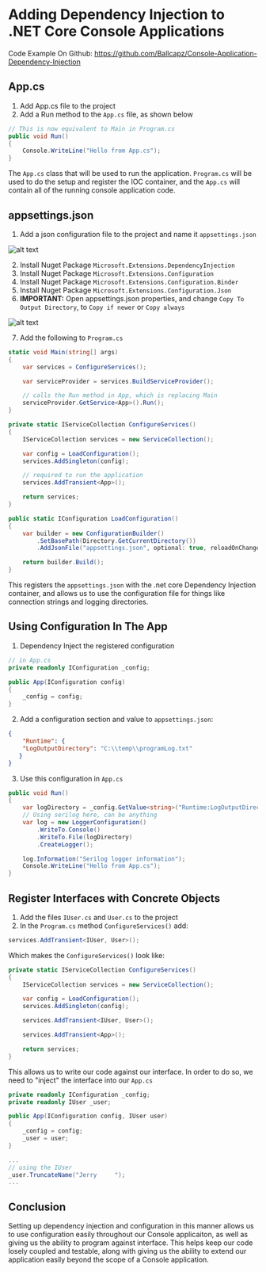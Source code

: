 # Adding Dependency Injection to .NET Core Console Applications

Code Example On Github:
https://github.com/Ballcapz/Console-Application-Dependency-Injection

## App.cs
1. Add App.cs file to the project
2. Add a Run method to the `App.cs` file, as shown below
```cs
// This is now equivalent to Main in Program.cs
public void Run()
{
    Console.WriteLine("Hello from App.cs");
}
```

The `App.cs` class that will be used to run the application.
`Program.cs` will be used to do the setup and register the IOC container, and the `App.cs` will contain all of the running console application code.


## appsettings.json
1. Add a json configuration file to the project and name it `appsettings.json`

![alt text](https://i.postimg.cc/1znMBd0H/add-appsettings.png "Add appsettings.json in VS 2019")

2. Install Nuget Package `Microsoft.Extensions.DependencyInjection`
3. Install Nuget Package `Microsoft.Extensions.Configuration`
4. Install Nuget Package `Microsoft.Extensions.Configuration.Binder`
5. Install Nuget Package `Microsoft.Extensions.Configuration.Json`
6. **IMPORTANT:** Open appsettings.json properties, and change `Copy To Output Directory`, to `Copy if newer` or `Copy always`

![alt text](https://i.postimg.cc/MprdywBH/important-appsettings-properties-copy-to-output.png "Change appsettings.json file properties to copy to output directory")

7. Add the following to `Program.cs`
```cs
static void Main(string[] args)
{
    var services = ConfigureServices();

    var serviceProvider = services.BuildServiceProvider();

    // calls the Run method in App, which is replacing Main
    serviceProvider.GetService<App>().Run();
}

private static IServiceCollection ConfigureServices()
{
    IServiceCollection services = new ServiceCollection();

    var config = LoadConfiguration();
    services.AddSingleton(config);

    // required to run the application
    services.AddTransient<App>();

    return services;
}

public static IConfiguration LoadConfiguration()
{
    var builder = new ConfigurationBuilder()
        .SetBasePath(Directory.GetCurrentDirectory())
        .AddJsonFile("appsettings.json", optional: true, reloadOnChange: true);

    return builder.Build();
}
```

This registers the `appsettings.json` with the .net core Dependency Injection container, and allows us to use the configuration file for things like connection strings and logging directories.

## Using Configuration In The App
1. Dependency Inject the registered configuration
```cs
// in App.cs
private readonly IConfiguration _config;

public App(IConfiguration config)
{
    _config = config;
}
```
2. Add a configuration section and value to `appsettings.json`:
```json
{
    "Runtime": {
    "LogOutputDirectory": "C:\\temp\\programLog.txt"
   }
}
```
3. Use this configuration in `App.cs`
```cs
public void Run()
{
    var logDirectory = _config.GetValue<string>("Runtime:LogOutputDirectory");
    // Using serilog here, can be anything
    var log = new LoggerConfiguration()
        .WriteTo.Console()
        .WriteTo.File(logDirectory)
        .CreateLogger();

    log.Information("Serilog logger information");
    Console.WriteLine("Hello from App.cs");
}
```

## Register Interfaces with Concrete Objects
1. Add the files `IUser.cs` and `User.cs` to the project
2. In the `Program.cs` method `ConfigureServices()` add:
```cs
services.AddTransient<IUser, User>();
```
Which makes the `ConfigureServices()` look like:
```cs
private static IServiceCollection ConfigureServices()
{
    IServiceCollection services = new ServiceCollection();

    var config = LoadConfiguration();
    services.AddSingleton(config);

    services.AddTransient<IUser, User>();

    services.AddTransient<App>();

    return services;
}
```
This allows us to write our code against our interface. In order to do so, we need to "inject" the interface into our `App.cs`

```cs
private readonly IConfiguration _config;
private readonly IUser _user;

public App(IConfiguration config, IUser user)
{
    _config = config;
    _user = user;
}

...
// using the IUser
_user.TruncateName("Jerry     ");
...
```


## Conclusion
Setting up dependency injection and configuration in this manner allows us to use configuration easily throughout our Console applicaiton, as well as giving us the ability to program against interface. This helps keep our code losely coupled and testable, along with giving us the ability to extend our application easily beyond the scope of a Console application.


